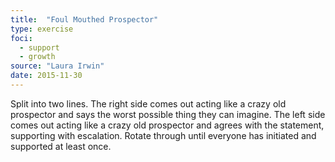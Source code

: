 ```yaml
---
title:  "Foul Mouthed Prospector"
type: exercise
foci:
  - support
  - growth
source: "Laura Irwin"
date: 2015-11-30
---
```

Split into two lines.
The right side comes out acting like a crazy old prospector and says the worst possible thing they can imagine.
The left side comes out acting like a crazy old prospector and agrees with the statement, supporting with escalation.
Rotate through until everyone has initiated and supported at least once.
